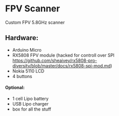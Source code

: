 # FPV Scanner
Custom FPV 5.8GHz scanner

## Hardware:
* Arduino Micro
* RX5808 FPV module (hacked for controll over SPI https://github.com/sheaivey/rx5808-pro-diversity/blob/master/docs/rx5808-spi-mod.md)
* Nokia 5110 LCD
* 4 buttons

#### Optional:
* 1 cell Lipo battery
* USB Lipo charger
* box for all the stuff
